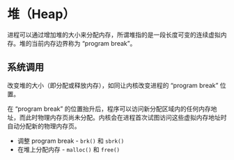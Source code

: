 # 堆（Heap）

进程可以通过增加堆的大小来分配内存，所谓堆指的是一段长度可变的连续虚拟内存。堆的当前内存边界称为 “program break”。

## 系统调用

改变堆的大小（即分配或释放内存），如同让内核改变进程的 “program break” 位置。

在 “program break” 的位置抬升后，程序可以访问新分配区域内的任何内存地址，而此时物理内存页尚未分配。内核会在进程首次试图访问这些虚拟内存地址时自动分配新的物理内存页。

* 调整 program break - `brk()` 和 `sbrk()`
* 在堆上分配内存 - `malloc()` 和 `free()`